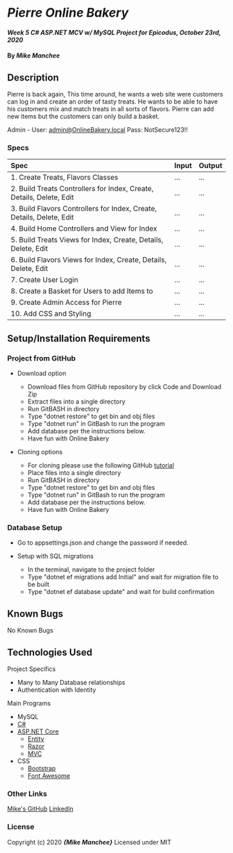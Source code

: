 # _Pierre Online Bakery_

#### _Week 5 C# ASP.NET MCV w/ MySQL Project for Epicodus, October 23rd, 2020_

#### By _**Mike Manchee**_

## Description

Pierre is back again, This time around, he wants a web site were customers can log in and create an order of tasty treats. He wants to be able to have his customers mix and match treats in all sorts of flavors. Pierre can add new items but the customers can only build a basket.

Admin -
User: admin@OnlineBakery.local
Pass: NotSecure123!!

<!-- Brainstorming
View a list of Treats
View a list of Flavors
details for each Treat
details for each Flavor
list of all different types of Treats
list of all different types of Flavors
CRUD Treats
CRUD Flavors
Login for Users

********** Further **************
add Customer baskets
add Admin Access
 -->
### Specs
| Spec | Input | Output |
| :-------------     | :------------- | :------------- |
|  1.  Create Treats, Flavors Classes | ... | ... |
|  2.  Build Treats Controllers for Index, Create, Details, Delete, Edit | ... | ... |
|  3.  Build Flavors Controllers for Index, Create, Details, Delete, Edit | ... | ... |
|  4.  Build Home Controllers and View for Index | ... | ... |
|  5.  Build Treats Views for Index, Create, Details, Delete, Edit | ... | ... |
|  6.  Build Flavors Views for Index, Create, Details, Delete, Edit | ... | ... |
|  7.  Create User Login | ... | ... |
|  8.  Create a Basket for Users to add Items to | ... | ... |
|  9.  Create Admin Access for Pierre | ... | ... |
|  10.  Add CSS and Styling | ... | ... |


## Setup/Installation Requirements

### Project from GitHub
* Download option
  * Download files from GitHub repository by click Code and Download Zip
  * Extract files into a single directory 
  * Run GitBASH in directory
  * Type "dotnet restore" to get bin and obj files
  * Type "dotnet run" in GitBash to run the program
  * Add database per the instructions below.
  * Have fun with Online Bakery <!-- TITLE HERE -->

* Cloning options
  * For cloning please use the following GitHub [tutorial](https://docs.github.com/en/enterprise/2.16/user/github/creating-cloning-and-archiving-repositories/cloning-a-repository)
  * Place files into a single directory 
  * Run GitBASH in directory
  * Type "dotnet restore" to get bin and obj files
  * Type "dotnet run" in GitBash to run the program
  * Add database per the instructions below.
  * Have fun with Online Bakery <!-- TITLE HERE -->

### Database Setup
* Go to appsettings.json and change the password if needed.

* Setup with SQL migrations
  * In the terminal, navigate to the project folder
  * Type "dotnet ef migrations add Initial" and wait for migration file to be built
  * Type "dotnet ef database update" and wait for build confirmation


## Known Bugs

No Known Bugs

## Technologies Used
Project Specifics
* Many to Many Database relationships
* Authentication with Identity

Main Programs
* MySQL
* [C#](https://docs.microsoft.com/en-us/dotnet/csharp/)
* [ASP.NET Core](https://dotnet.microsoft.com/apps/aspnet)
  * [Entity](https://docs.microsoft.com/en-us/ef/core/)
  * [Razor](https://docs.microsoft.com/en-us/aspnet/core/mvc/views/razor?view=aspnetcore-3.1)
  * [MVC](https://docs.microsoft.com/en-us/aspnet/core/mvc/overview?view=aspnetcore-3.1)
* CSS
  * [Bootstrap](https://getbootstrap.com/docs/4.5/getting-started/introduction/)
  * [Font Awesome](https://www.w3schools.com/icons/fontawesome_icons_intro.asp)


### Other Links
[Mike's GitHub](https://github.com/mmanchee)
[LinkedIn](https://www.linkedin.com/in/mikemanchee/)

### License

Copyright (c) 2020 **_{Mike Manchee}_**
Licensed under MIT